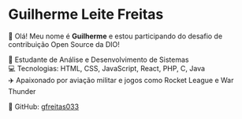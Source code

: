 # Guilherme Leite Freitas

👋 Olá! Meu nome é **Guilherme** e estou participando do desafio de contribuição Open Source da DIO!

🚀 Estudante de Análise e Desenvolvimento de Sistemas  
💻 Tecnologias: HTML, CSS, JavaScript, React, PHP, C, Java  
✈️ Apaixonado por aviação militar e jogos como Rocket League e War Thunder

🔗 GitHub: [gfreitas033](https://github.com/gfreitas033)
